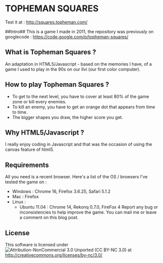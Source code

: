 TOPHEMAN SQUARES
================

Test it at : http://squares.topheman.com/

##Intro##
This is a game I made in 2011, the repository was previously on googlecode : https://code.google.com/p/topheman-squares/

## What is Topheman Squares ? ##
An adaptation in HTML5/Javascript - based on the memories I have, of a game I used to play in the 90s on our IIvi (our first color computer).

## How to play Topheman Squares ? ##
* To get to the next level, you have to cover at least 80% of the game zone or kill every enemies.
* To kill an enemy, you have to get an orange dot that appears from time to time.
* The bigger shapes you draw, the higher score you get.

## Why HTML5/Javascript ? ##
I really enjoy coding in Javascript and that was the occasion of using the canvas feature of html5.
## Requirements ##
All you need is a recent browser. Here's a list of the OS / browsers I've tested the game on :

* Windows : Chrome 16, Firefox 3.6.25, Safari 5.1.2
* Mac : Firefox
* Linux :
  * Ubuntu 11.04 : Chrome 14, Rekonq 0.7.0, FireFox 4
Report any bug or inconsistencies to help improve the game. You can mail me or leave a comment on this blog post.

## License ##
This software is licensed under ![Attribution-NonCommercial 3.0 Unported (CC BY-NC 3.0)](http://i.creativecommons.org/l/by-nc/3.0/88x31.png)
at http://creativecommons.org/licenses/by-nc/3.0/

